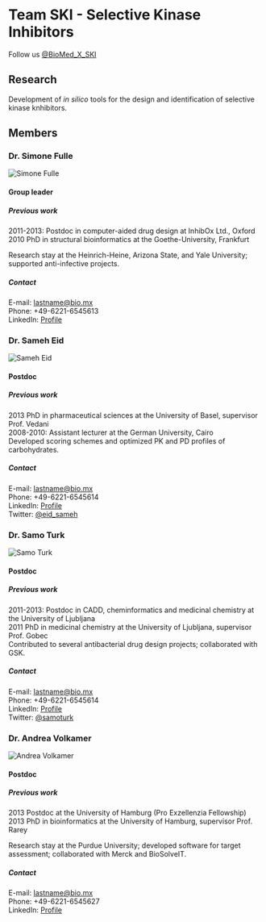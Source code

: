 # Team SKI - Selective Kinase Inhibitors
Follow us [@BioMed_X_SKI](https://twitter.com/BioMed_X_SKI) 
## Research
Development of *in silico* tools for the design and identification of selective kinase knhibitors.
## Members
### Dr. Simone Fulle
![Simone Fulle](http://media.bio.mx/teams/ski/fulle.jpg)
#### Group leader
##### Previous work
2011-2013: Postdoc in computer-aided drug design at InhibOx Ltd., Oxford  
2010 PhD in structural bioinformatics at the Goethe-University, Frankfurt  

Research stay at the Heinrich-Heine, Arizona State, and Yale University; supported anti-infective projects.  
##### Contact
E-mail: <lastname@bio.mx>  
Phone: +49-6221-6545613  
LinkedIn: [Profile](http://www.linkedin.com/profile/view?id=79137219)  

### Dr. Sameh Eid
![Sameh Eid](http://media.bio.mx/teams/ski/eid.jpg)
#### Postdoc
##### Previous work
2013 PhD in pharmaceutical sciences at the University of Basel, supervisor Prof. Vedani  
2008-2010: Assistant lecturer at the German University, Cairo  
Developed scoring schemes and optimized PK and PD profiles of carbohydrates.  
##### Contact
E-mail: <lastname@bio.mx>  
Phone: +49-6221-6545614  
LinkedIn: [Profile](http://www.linkedin.com/profile/view?id=64778620)  
Twitter: [@eid_sameh](https://twitter.com/eid_sameh)

### Dr. Samo Turk
![Samo Turk](http://media.bio.mx/teams/ski/turk.jpg)
#### Postdoc
##### Previous work
2011-2013: Postdoc in CADD, cheminformatics and medicinal chemistry at the University of Ljubljana  
2011 PhD in medicinal chemistry at the University of Ljubljana, supervisor Prof. Gobec  
Contributed to several antibacterial drug design projects; collaborated with GSK.  
##### Contact
E-mail: <lastname@bio.mx>  
Phone: +49-6221-6545614  
LinkedIn: [Profile](http://www.linkedin.com/profile/view?id=168433777)  
Twitter: [@samoturk](https://twitter.com/samoturk)  

### Dr. Andrea Volkamer
![Andrea Volkamer](http://media.bio.mx/teams/ski/volkamer.jpg)
#### Postdoc
##### Previous work
2013 Postdoc at the University of Hamburg (Pro Exzellenzia Fellowship)  
2013 PhD in bioinformatics at the University of Hamburg, supervisor Prof. Rarey  

Research stay at the Purdue University; developed software for target assessment; collaborated with Merck and BioSolveIT.
##### Contact
E-mail: <lastname@bio.mx>  
Phone: +49-6221-6545627  
LinkedIn: [Profile](http://www.linkedin.com/profile/view?id=237732863)  
